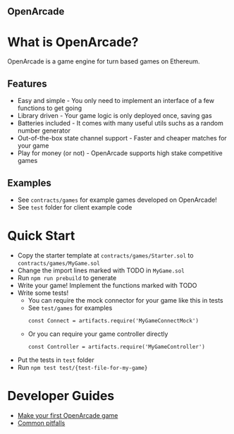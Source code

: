 OpenArcade
---

# What is OpenArcade?
OpenArcade is a game engine for turn based games on Ethereum.

## Features
- Easy and simple - You only need to implement an interface of a few functions to get going
- Library driven - Your game logic is only deployed once, saving gas
- Batteries included - It comes with many useful utils suchs as a random number generator
- Out-of-the-box state channel support - Faster and cheaper matches for your game
- Play for money (or not) - OpenArcade supports high stake competitive games

## Examples
- See `contracts/games` for example games developed on OpenArcade!
- See `test` folder for client example code

# Quick Start
- Copy the starter template at `contracts/games/Starter.sol` to `contracts/games/MyGame.sol`
- Change the import lines marked with TODO in `MyGame.sol`
- Run `npm run prebuild` to generate
- Write your game! Implement the functions marked with TODO
- Write some tests!
    - You can require the mock connector for your game like this in tests
    - See `test/games` for examples
        ```
        const Connect = artifacts.require('MyGameConnectMock')
        ```
    - Or you can require your game controller directly
        ```
        const Controller = artifacts.require('MyGameController')
        ```
- Put the tests in `test` folder
- Run `npm test test/{test-file-for-my-game}`

# Developer Guides
- [Make your first OpenArcade game](#)
- [Common pitfalls](#)
